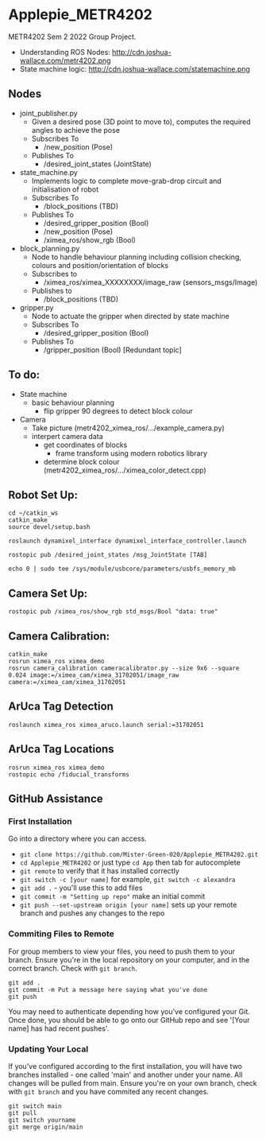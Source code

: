 # Applepie_METR4202
METR4202 Sem 2 2022 Group Project.

- Understanding ROS Nodes: http://cdn.joshua-wallace.com/metr4202.png
- State machine logic: http://cdn.joshua-wallace.com/statemachine.png

## Nodes
- joint_publisher.py
    - Given a desired pose (3D point to move to), computes the required angles to achieve the pose
    - Subscribes To
        - /new_position (Pose)
    - Publishes To
        - /desired_joint_states (JointState)
- state_machine.py
    - Implements logic to complete move-grab-drop circuit and initialisation of robot
    - Subscribes To
        - /block_positions (TBD)
    - Publishes To
        - /desired_gripper_position (Bool)
        - /new_position (Pose)
        - /ximea_ros/show_rgb (Bool)
- block_planning.py
    - Node to handle behaviour planning including collision checking, colours and position/orientation of blocks
    - Subscribes to
        - /ximea_ros/ximea_XXXXXXXX/image_raw (sensors_msgs/Image)
    - Publishes to
        - /block_positions (TBD)
- gripper.py
    - Node to actuate the gripper when directed by state machine
    - Subscribes To
        - /desired_gripper_position (Bool)
    - Publishes To
        - /gripper_position (Bool) [Redundant topic]


## To do:

- State machine
    - basic behaviour planning
        - flip gripper 90 degrees to detect block colour
- Camera
    - Take picture (metr4202_ximea_ros/.../example_camera.py)
    - interpert camera data
        - get coordinates of blocks
            - frame transform using modern robotics library
        - determine block colour (metr4202_ximea_ros/.../ximea_color_detect.cpp)

## Robot Set Up:
```console
cd ~/catkin_ws
catkin_make
source devel/setup.bash

roslaunch dynamixel_interface dynamixel_interface_controller.launch

rostopic pub /desired_joint_states /msg_JointState [TAB]

echo 0 | sudo tee /sys/module/usbcore/parameters/usbfs_memory_mb
```

## Camera Set Up:
```console
rostopic pub /ximea_ros/show_rgb std_msgs/Bool "data: true" 
```

## Camera Calibration:
```console
catkin_make
rosrun ximea_ros ximea_demo
rosrun camera_calibration cameracalibrator.py --size 9x6 --square 0.024 image:=/ximea_cam/ximea_31702051/image_raw camera:=/ximea_cam/ximea_31702051
```

## ArUca Tag Detection
```console
roslaunch ximea_ros ximea_aruco.launch serial:=31702051
```
## ArUca Tag Locations
```console
rosrun ximea_ros ximea_demo
rostopic echo /fiducial_transforms
```

## GitHub Assistance
### First Installation
Go into a directory where you can access.

- `git clone https://github.com/Mister-Green-020/Applepie_METR4202.git`
- `cd Applepie_METR4202` or just type `cd App` then tab for autocomplete
- `git remote` to verify that it has installed correctly
- `git switch -c [your name]` for example, `git switch -c alexandra`
- `git add .` - you'll use this to add files
- `git commit -m "Setting up repo"` make an initial commit
- `git push --set-upstream origin [your name]` sets up your remote branch and pushes any changes to the repo

### Commiting Files to Remote
For group members to view your files, you need to push them to your branch. Ensure you're in the local repository on your computer, and in the correct branch. Check with `git branch`.

```console
git add .
git commit -m Put a message here saying what you've done
git push
```

You may need to authenticate depending how you've configured your Git. Once done, you should be able to go onto our GitHub repo and see '[Your name] has had recent pushes'.

### Updating Your Local
If you've configured according to the first installation, you will have two branches installed - one called 'main' and another under your name. All changes will be pulled from main. Ensure you're on your own branch, check with `git branch` and you have commited any recent changes.

```console
git switch main
git pull
git switch yourname
git merge origin/main
```